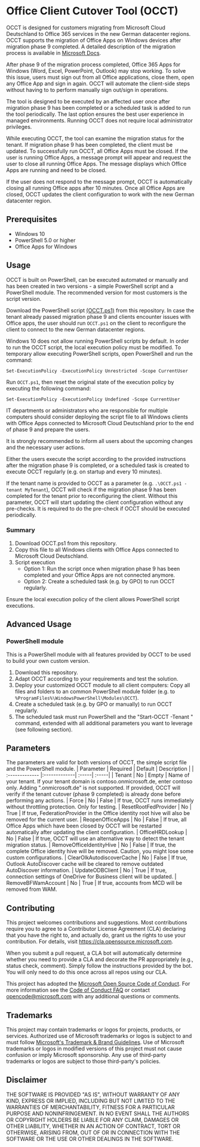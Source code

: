 # Office Client Cutover Tool (OCCT)
OCCT is designed for customers migrating from Microsoft Cloud Deutschland to Office 365 services in the new German datacenter regions. OCCT supports the migration of Office Apps on Windows devices after migration phase 9 completed. A detailed description of the migration process is available in [Microsoft Docs](https://docs.microsoft.com/en-us/microsoft-365/enterprise/ms-cloud-germany-transition?view=o365-worldwide).

After phase 9 of the migration process completed, Office 365 Apps for Windows (Word, Excel, PowerPoint, Outlook) may stop working. To solve this issue, users must sign out from all Office applications, close them, open any Office App and sign in again.
OCCT will automate the client-side steps without having to to perform manually sign out/sign in operations. 

The tool is designed to be executed by an affected user once after migration phase 9 has been completed or a scheduled task is added to run the tool periodically. The last option ensures the best user experience in managed environments. Running OCCT does not require local administrator privileges.

While executing OCCT, the tool can examine the migration status for the tenant. If migration phase 9 has been completed, the client must be updated. To successfully run OCCT, all Office Apps must be closed. If the user is running Office Apps, a message prompt will appear and request the user to close all running Office Apps. The message displays which Office Apps are running and need to be closed.

If the user does not respond to the message prompt, OCCT is automatically closing all running Office apps after 10 minutes. Once all Office Apps are closed, OCCT updates the client configuration to work with the new German datacenter region.

## Prerequisites
- Windows 10
- PowerShell 5.0 or higher
- Office Apps for Windows

## Usage
OCCT is built on PowerShell, can be executed automated or manually and has been created in two versions - a simple PowerShell script and a PowerShell module. The recommended version for most customers is the script version.

Download the PowerShell script [(OCCT.ps1)](https://raw.githubusercontent.com/microsoft/OCCT/main/OCCT.ps1) from this repository.
In case the tenant already passed migration phase 9 and clients encounter issues with Office apps, the user should run `OCCT.ps1` on the client to reconfigure the client to connect to the new German datacenter regions.

Windows 10 does not allow running PowerShell scripts by default. In order to run the OCCT script, the local execution policy must be modified.
To temporary allow executing PowerShell scripts, open PowerShell and run the command:

`Set-ExecutionPolicy -ExecutionPolicy Unrestricted -Scope CurrentUser`

Run `OCCT.ps1`, then reset the original state of the execution policy by executing the following command:

`Set-ExecutionPolicy -ExecutionPolicy Undefined -Scope CurrentUser`

IT departments or administrators who are responsible for multiple computers should consider deploying the script file to all Windows clients with Office Apps connected to Microsoft Cloud Deutschland prior to the end of phase 9 and prepare the users.

It is strongly recommended to inform all users about the upcoming changes and the necessary user actions.

Either the users execute the script according to the provided instructions after the migration phase 9 is completed, or a scheduled task is created to execute OCCT regularly (e.g. on startup and every 10 minutes).

If the tenant name is provided to OCCT as a parameter (e.g. `.\OCCT.ps1 -tenant MyTenant`), OCCT will check if the migration phase 9 has been completed for the tenant prior to reconfiguring the client. Without this parameter, OCCT will start updating the client configuration without any pre-checks. It is required to do the pre-check if OCCT should be executed periodically.

### Summary
1. Download OCCT.ps1 from this repository.
2. Copy this file to all Windows clients with Office Apps connected to Microsoft Cloud Deutschland.
3. Script execution
    - Option 1: Run the script once when migration phase 9 has been completed and your Office Apps are not connected anymore.
    - Option 2: Create a scheduled task (e.g. by GPO) to run OCCT regularly. 

Ensure the local execution policy of the client allows PowerShell script executions. 

## Advanced Usage
### PowerShell module
This is a PowerShell module with all features provided by OCCT to be used to build your own custom version.
1. Download this repository.
2. Adapt OCCT according to your requirements and test the solution.
3. Deploy your customized OCCT module to all client computers: Copy all files and folders to an common PowerShell module folder (e.g. to `%ProgramFiles%\WindowsPowerShell\Modules\OCCT`).
4. Create a scheduled task (e.g. by GPO or manually) to run OCCT regularly.
5. The scheduled task must run PowerShell and the "Start-OCCT -Tenant <tenantname>" command, extended with all additional parameters you want to leverage (see following section).

## Parameters
The parameters are valid for both versions of OCCT, the simple script file and the PowerShell module.
| Parameter | Required | Default | Description |
| :------------- |:-------------| :-----| :-----|
| Tenant | No | Empty | Name of your tenant. If your tenant domain is contoso.onmicrosoft.de, enter contoso only. Adding ".onmicrosoft.de" is not supported. If provided, OCCT will verify if the tenant cutover (phase 9 completed) is already done before performing any actions.
| Force | No | False | If true, OCCT runs immediately without throttling protection. Only for testing.
| ResetRootFedProvider | No | True | If true, FederationProvider in the Office identity root hive will also be removed for the current user.
| ReopenOfficeApps | No | False | If true, all Office Apps which have been closed by OCCT will be restarted automatically after updating the client configuration.
| OfficeHRDLookup | No | False | If true, OCCT will use an alternative way to detect the tenant migration status.
| RemoveOfficeIdentityHive | No | False | If true, the complete Office identity hive will be removed. Caution, you might lose some custom configurations.
| ClearOlkAutodiscoverCache | No | False | If true, Outlook AutoDiscover cache will be cleared to remove outdated AutoDiscover information.
| UpdateODBClient | No | True | If true, connection settings of OneDrive for Business client will be updated.
| RemoveBFWamAccount | No | True | If true, accounts from MCD will be removed from WAM.

## Contributing
This project welcomes contributions and suggestions. Most contributions require you to agree to a
Contributor License Agreement (CLA) declaring that you have the right to, and actually do, grant us
the rights to use your contribution. For details, visit https://cla.opensource.microsoft.com.

When you submit a pull request, a CLA bot will automatically determine whether you need to provide
a CLA and decorate the PR appropriately (e.g., status check, comment). Simply follow the instructions
provided by the bot. You will only need to do this once across all repos using our CLA.

This project has adopted the [Microsoft Open Source Code of Conduct](https://opensource.microsoft.com/codeofconduct/).
For more information see the [Code of Conduct FAQ](https://opensource.microsoft.com/codeofconduct/faq/) or
contact [opencode@microsoft.com](mailto:opencode@microsoft.com) with any additional questions or comments.

## Trademarks
This project may contain trademarks or logos for projects, products, or services. Authorized use of Microsoft 
trademarks or logos is subject to and must follow 
[Microsoft's Trademark & Brand Guidelines](https://www.microsoft.com/en-us/legal/intellectualproperty/trademarks/usage/general).
Use of Microsoft trademarks or logos in modified versions of this project must not cause confusion or imply Microsoft sponsorship.
Any use of third-party trademarks or logos are subject to those third-party's policies.

## Disclaimer
THE SOFTWARE IS PROVIDED "AS IS", WITHOUT WARRANTY OF ANY KIND, EXPRESS OR
IMPLIED, INCLUDING BUT NOT LIMITED TO THE WARRANTIES OF MERCHANTABILITY,
FITNESS FOR A PARTICULAR PURPOSE AND NONINFRINGEMENT. IN NO EVENT SHALL THE
AUTHORS OR COPYRIGHT HOLDERS BE LIABLE FOR ANY CLAIM, DAMAGES OR OTHER
LIABILITY, WHETHER IN AN ACTION OF CONTRACT, TORT OR OTHERWISE, ARISING FROM,
OUT OF OR IN CONNECTION WITH THE SOFTWARE OR THE USE OR OTHER DEALINGS IN
THE SOFTWARE.
